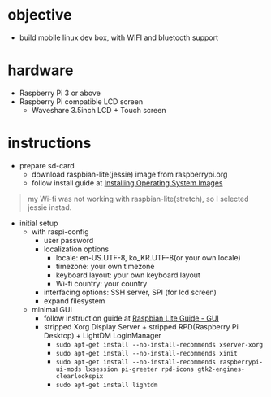 # objective
- build mobile linux dev box, with WIFI and bluetooth support

# hardware
- Raspberry Pi 3 or above
- Raspberry Pi compatible LCD screen
	- Waveshare 3.5inch LCD + Touch screen

# instructions
- prepare sd-card
	- download raspbian-lite(jessie) image from raspberrypi.org
	- follow install guide at [Installing Operating System Images](https://www.raspberrypi.org/documentation/installation/installing-images/README.md)
> my Wi-fi was not working with raspbian-lite(stretch), so I selected jessie instad.

- initial setup
	- with raspi-config
		- user password
		- localization options
			- locale: en-US.UTF-8, ko_KR.UTF-8(or your own locale)
			- timezone: your own timezone
			- keyboard layout: your own keyboard layout
			- Wi-fi country: your country
		- interfacing options: SSH server, SPI (for lcd screen)
		- expand filesystem
  - minimal GUI
    - follow instruction guide at [Raspbian Lite Guide - GUI](https://www.raspberrypi.org/forums/viewtopic.php?f=66&t=133691&sid=07c6d0e28b623d7b521ca6b4bc3be8ac)
    - stripped Xorg Display Server + stripped RPD(Raspberry Pi Desktop) + LightDM LoginManager
      - ```sudo apt-get install --no-install-recommends xserver-xorg```
      - ```sudo apt-get install --no-install-recommends xinit```
      - ```sudo apt-get install --no-install-recommends raspberrypi-ui-mods lxsession pi-greeter rpd-icons gtk2-engines-clearlookspix```
      - ```sudo apt-get install lightdm```
    
